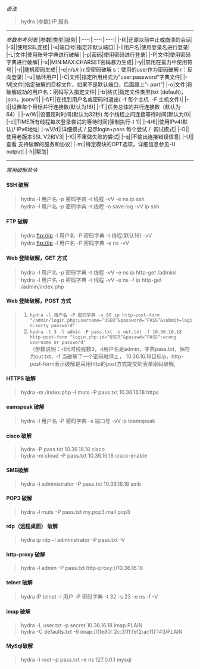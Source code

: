 *语法*

> hydra [参数] IP 服务

---

*参数参考列表*
|参数|类型|服务|
|:---:|:---:|:---:|
|-R||还原以前中止或崩溃的会话|
|-S||使用SSL连接|
|-s|端口号|指定非默认端口|
|-I|用户名|使用登录名进行登录|
|-L|文件|使用账号字典进行破解|
|-p|密码|使用密码进行登录|
|-P|文件|使用密码字典进行破解|
|-x||MIN:MAX:CHARSET密码暴力生成|
|-y||禁用在蛮力中使用符号|
|-r||随机密码生成|
|-e|n/s/r|n:空密码破解 s：使用的user作为密码破解 r：反向登录|
|-u||循环用户|
|-C|文件|指定所用格式为"user:password"字典文件|
|-M|文件|指定破解的目标文件，如果不是默认端口，后面跟上"**:** port"|
|-o|文件|将破解成功的用户名：密码写入指定文件|
|-b|格式|指定文件类型(txt (default)，json，jsonv1)|
|-f/F||在找到用户名或密码时退出( -f 每个主机  -F 主机文件)|
|-t||设置每个目标并行连接数(默认为16)|
|-T||任务总体的并行连接数（默认为64）|
|-w/W||设置超时时间(默认为32秒) 每个线程之间连接等待时间(默认为0)|
|-c||TIME所有线程每次登录尝试的等待时间(强制执行-t 1)|
|-4/6||使用IPv4(默认)/ IPv6地址|
|-v/V/d||详细模式 / 显示login+pass 每个尝试 /  调试模式|
|-O||使用老版本SSL V2和V3|
|-K||不重做失败的尝试|
|-q||不输出连接错误信息|
|-U||查看 支持破解的服务和协议|
|-m||特定模块的OPT选项，详细信息参见-U output|
|-h||帮助|

___

*常用破解命令*

#### SSH 破解

> hydra -l 用户名 -p 密码字典 -t 线程 -vV -e ns ip ssh  
> hydra -l 用户名 -p 密码字典 -t 线程 -o save.log -vV ip ssh

#### FTP 破解

> hydra [ftp://ip](ftp://ip/) -l 用户名 -P 密码字典 -t 线程(默认16) -vV  
> hydra [ftp://ip](ftp://ip/) -l 用户名 -P 密码字典 -e ns -vV

#### Web 登陆破解，GET 方式

> hydra -l 用户名 -p 密码字典 -t 线程 -vV -e ns ip http-get /admin/  
> hydra -l 用户名 -p 密码字典 -t 线程 -vV -e ns -f ip http-get /admin/index.php

#### Web 登陆破解，POST 方式

> 1.  `hydra -l 用户名 -P 密码字典 -s 80 ip http-post-form "/admin/login.php:username=^USER^&password=^PASS^&submit=login:sorry password"`
> 2.  `hydra -t 3 -l admin -P pass.txt -o out.txt -f 10.36.16.18 http-post-form "login.php:id=^USER^&passwd=^PASS^:wrong username or password"`  
>     （参数说明：-t同时线程数3，-l用户名是admin，字典pass.txt，保存为out.txt，-f 当破解了一个密码就停止， 10.36.16.18目标ip，http-post-form表示破解是采用http的post方式提交的表单密码破解,

#### HTTPS 破解

> hydra -m /index.php -l muts -P pass.txt 10.36.16.18 https

#### eamspeak 破解

> hydra -l 用户名 -P 密码字典 -s 端口号 -vV ip teamspeak

#### cisco 破解

> hydra -P pass.txt 10.36.16.18 cisco  
> hydra -m cloud -P pass.txt 10.36.16.18 cisco-enable

#### SMB破解
> hydra -l administrator -P pass.txt 10.36.16.18 smb

#### POP3 破解

> hydra -l muts -P pass.txt my.pop3.mail pop3

#### rdp（远程桌面） 破解

> hydra ip rdp -l administrator -P pass.txt -V

#### http-proxy 破解

> hydra -l admin -P pass.txt http-proxy://10.36.16.18

#### telnet 破解

> hydra IP telnet -l 用户 -P 密码字典 -t 32 -s 23 -e ns -f -V

#### imap 破解

> hydra -L user.txt -p secret 10.36.16.18 imap PLAIN  
> hydra -C defaults.txt -6 imap://[fe80::2c:31ff:fe12:ac11]:143/PLAIN

#### MySql破解

> hydra -l root –p pass.txt –e ns 127.0.0.1 mysql




